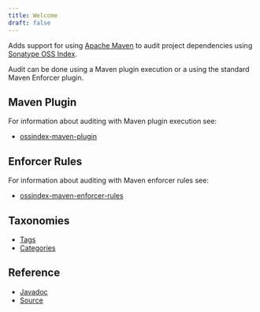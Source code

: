 ```yaml
---
title: Welcome
draft: false
---
```


Adds support for using [Apache Maven](https://maven.apache.org/) to audit project dependencies using
[Sonatype OSS Index](https://ossindex.sonatype.org).

Audit can be done using a Maven plugin execution or a using the standard Maven Enforcer plugin.

## Maven Plugin

For information about auditing with Maven plugin execution see:

* [ossindex-maven-plugin](maven-plugin/)

## Enforcer Rules

For information about auditing with Maven enforcer rules see:

* [ossindex-maven-enforcer-rules](enforcer-rules/)

## Taxonomies

* [Tags](tags/)
* [Categories](categories/)

## Reference

* [Javadoc](apidocs/)
* [Source](xref/)
